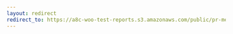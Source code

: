 ```yaml
---
layout: redirect
redirect_to: https://a8c-woo-test-reports.s3.amazonaws.com/public/pr-merge/44180/e2e/index.html
---
```

